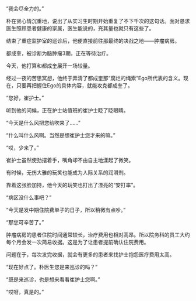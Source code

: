 “我会尽全力的。”

朴在贤心情沉重地，说出了从实习生时期开始重复了不下千次的这句话。面对恳求医生照顾患者健康的家属，医生能说的，充其量也就只有这些了。

结束了重症监护室的巡诊后，他便直接前往那最终的决战之地——肿瘤病房。

都成奎，被诊断为脑肿瘤3期，正在等待治疗。

今天，他打算和都成奎展开一场较量。

经过一夜的苦思冥想，他终于弄清了都成奎那“腐烂的绳索”Ego所代表的含义。现在，只要再把握住Ego的具体内容，就能攻克都成奎了。

“您好，崔护士。”

听到他的问候，正在护士站值班的崔护士眨了眨眼睛。

“今天是什么风把您给吹来了……”

“什么叫什么风啊。当然是想崔护士您才来的嘛。”

“哎，少来了。”

崔护士虽然使劲摆着手，嘴角却不由自主地漾起了微笑。

有时候，无伤大雅的玩笑也能成为人际关系的润滑剂。

靠着这张脸加持，他今天的玩笑也打出了漂亮的“安打率”。

“病区没什么事吧？”

“今天是发中期住院费单子的日子，所以稍微有点吵。”

“那您可辛苦了。”

肿瘤病房的患者住院时间通常较长，治疗费用也相对高昂。所以院务科的员工大约每个月会发一次简易收据。这是为了让患者提前确认住院费用。

问题在于，每次发完收据，就会有更多的患者来找护士抱怨医疗费用太高。

“现在好点了。朴医生您是来巡诊的吗？”

“既是来巡诊，也是想来看看崔护士您啊。”

“哎呀，真是的。”